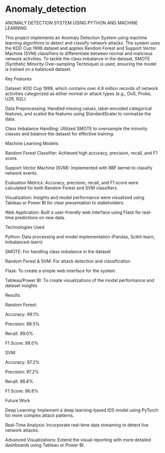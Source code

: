 # Anomaly_detection
ANOMALY DETECTION SYSTEM USING PYTHON AND MACHINE LEARNING

This project implements an Anomaly Detection System using machine learning algorithms to detect and classify network attacks. The system uses the KDD Cup 1999 dataset and applies Random Forest and Support Vector Machine (SVM) classifiers to differentiate between normal and malicious network activities. To tackle the class imbalance in the dataset, SMOTE (Synthetic Minority Over-sampling Technique) is used, ensuring the model is trained on a balanced dataset.

Key Features

Dataset: KDD Cup 1999, which contains over 4.9 million records of network activities categorized as either normal or attack types (e.g., DoS, Probe, U2R, R2L).

Data Preprocessing: Handled missing values, label-encoded categorical features, and scaled the features using StandardScaler to normalize the data.

Class Imbalance Handling: Utilized SMOTE to oversample the minority classes and balance the dataset for effective training.

Machine Learning Models:

Random Forest Classifier: Achieved high accuracy, precision, recall, and F1 score.

Support Vector Machine (SVM): Implemented with RBF kernel to classify network events.

Evaluation Metrics: Accuracy, precision, recall, and F1 score were calculated for both Random Forest and SVM classifiers.

Visualization: Insights and model performance were visualized using Tableau or Power BI for clear presentation to stakeholders.

Web Application: Built a user-friendly web interface using Flask for real-time predictions on new data.

Technologies Used

Python: Data processing and model implementation (Pandas, Scikit-learn, Imbalanced-learn)

SMOTE: For handling class imbalance in the dataset

Random Forest & SVM: For attack detection and classification

Flask: To create a simple web interface for the system

Tableau/Power BI: To create visualizations of the model performance and dataset insights


Results

Random Forest:

Accuracy: 99.1%

Precision: 98.5%

Recall: 99.0%

F1 Score: 99.0%

SVM:

Accuracy: 97.2%

Precision: 97.2%

Recall: 96.8%

F1 Score: 96.8%

Future Work

Deep Learning: Implement a deep learning-based IDS model using PyTorch for more complex attack patterns.

Real-Time Analysis: Incorporate real-time data streaming to detect live network attacks.

Advanced Visualizations: Extend the visual reporting with more detailed dashboards using Tableau or Power BI.
